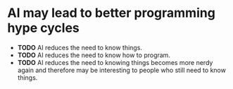 # AI may lead to better programming hype cycles

* **TODO** AI reduces the need to know things.
* **TODO** AI reduces the need to know how to program.
* **TODO** AI reduces the need to knowing things becomes more nerdy again and
  therefore may be interesting to people who still need to know things.